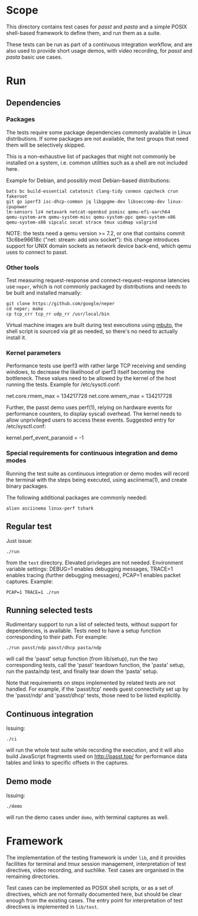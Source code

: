 <!---
SPDX-License-Identifier: GPL-2.0-or-later
Copyright (c) 2021-2022 Red Hat GmbH
Author: Stefano Brivio <sbrivio@redhat.com>
-->

# Scope

This directory contains test cases for _passt_ and _pasta_ and a simple
POSIX shell-based framework to define them, and run them as a suite.

These tests can be run as part of a continuous integration workflow, and are
also used to provide short usage demos, with video recording, for _passt_ and
_pasta_ basic use cases.

# Run

## Dependencies

### Packages

The tests require some package dependencies commonly available in Linux
distributions. If some packages are not available, the test groups that need
them will be selectively skipped.

This is a non-exhaustive list of packages that might not commonly be installed
on a system, i.e. common utilities such as a shell are not included here.

Example for Debian, and possibly most Debian-based distributions:

    bats bc build-essential catatonit clang-tidy conmon cppcheck crun fakeroot
    git go iperf3 isc-dhcp-common jq libgpgme-dev libseccomp-dev linux-cpupower
    lm-sensors lz4 netavark netcat-openbsd psmisc qemu-efi-aarch64
    qemu-system-arm qemu-system-misc qemu-system-ppc qemu-system-x86
    qemu-system-x86 sipcalc socat strace tmux uidmap valgrind

NOTE: the tests need a qemu version >= 7.2, or one that contains commit
13c6be96618c ("net: stream: add unix socket"): this change introduces support
for UNIX domain sockets as network device back-end, which qemu uses to connect
to passt.

### Other tools

Test measuring request-response and connect-request-response latencies use
`neper`, which is not commonly packaged by distributions and needs to be built
and installed manually:

    git clone https://github.com/google/neper
    cd neper; make
    cp tcp_crr tcp_rr udp_rr /usr/local/bin

Virtual machine images are built during test executions using
[mbuto](https://mbuto.lameexcu.se/), the shell script is sourced via _git_
as needed, so there's no need to actually install it.

### Kernel parameters

Performance tests use iperf3 with rather large TCP receiving and sending
windows, to decrease the likelihood of iperf3 itself becoming the bottleneck.
These values need to be allowed by the kernel of the host running the tests.
Example for /etc/sysctl.conf:

  net.core.rmem_max = 134217728
  net.core.wmem_max = 134217728

Further, the passt demo uses perf(1), relying on hardware events for performance
counters, to display syscall overhead. The kernel needs to allow unprivileged
users to access these events. Suggested entry for /etc/sysctl.conf:

  kernel.perf_event_paranoid = -1

### Special requirements for continuous integration and demo modes

Running the test suite as continuous integration or demo modes will record the
terminal with the steps being executed, using asciinema(1), and create binary
packages.

The following additional packages are commonly needed:

    alien asciinema linux-perf tshark

## Regular test

Just issue:

    ./run

from the `test` directory. Elevated privileges are not needed. Environment
variable settings: DEBUG=1 enables debugging messages, TRACE=1 enables tracing
(further debugging messages), PCAP=1 enables packet captures. Example:

    PCAP=1 TRACE=1 ./run

## Running selected tests

Rudimentary support to run a list of selected tests, without support for
dependencies, is available. Tests need to have a setup function corresponding to
their path. For example:

    ./run passt/ndp passt/dhcp pasta/ndp

will call the 'passt' setup function (from lib/setup), run the two corresponding
tests, call the 'passt' teardown function, the 'pasta' setup, run the pasta/ndp
test, and finally tear down the 'pasta' setup.

Note that requirements on steps implemented by related tests are not handled.
For example, if the 'passt/tcp' needs guest connectivity set up by the
'passt/ndp' and 'passt/dhcp' tests, those need to be listed explicitly.

## Continuous integration

Issuing:

    ./ci

will run the whole test suite while recording the execution, and it will also
build JavaScript fragments used on http://passt.top/ for performance data tables
and links to specific offsets in the captures.

## Demo mode

Issuing:

    ./demo

will run the demo cases under `demo`, with terminal captures as well.

# Framework

The implementation of the testing framework is under `lib`, and it provides
facilities for terminal and _tmux_ session management, interpretation of test
directives, video recording, and suchlike. Test cases are organised in the
remaining directories.

Test cases can be implemented as POSIX shell scripts, or as a set of directives,
which are not formally documented here, but should be clear enough from the
existing cases. The entry point for interpretation of test directives is
implemented in `lib/test`.
